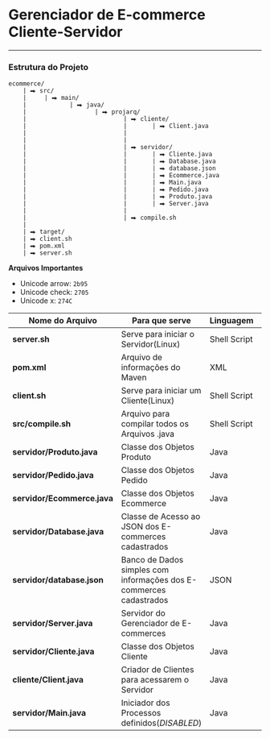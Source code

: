 
# Gerenciador de E-commerce Cliente-Servidor

---

### Estrutura do Projeto

```text
ecommerce/
    | ⮕ src/
    |     | ⮕ main/
    |            | ⮕ java/
    |                   | ⮕ projarq/
    |                           | ⮕ cliente/
    |                           |       | ⮕ Client.java
    |                           |       
    |                           |
    |                           | ⮕ servidor/
    |                           |       | ⮕ Cliente.java
    |                           |       | ⮕ Database.java
    |                           |       | ⮕ database.json
    |                           |       | ⮕ Ecommerce.java
    |                           |       | ⮕ Main.java
    |                           |       | ⮕ Pedido.java
    |                           |       | ⮕ Produto.java
    |                           |       | ⮕ Server.java
    |                           |
    |                           | ⮕ compile.sh
    |
    | ⮕ target/   
    | ⮕ client.sh
    | ⮕ pom.xml
    | ⮕ server.sh
```

**Arquivos Importantes**

* Unicode arrow: `2b95`
* Unicode check: `2705`
* Unicode x: `274C`

Nome do Arquivo|Para que serve|Linguagem|Status|Atualizado
|---|---|---|---|---|
**server.sh**|Serve para iniciar o Servidor(Linux)|Shell Script|✅|21/10
**pom.xml**|Arquivo de informações do Maven|XML|✅|21/10
**client.sh**|Serve para iniciar um Cliente(Linux)|Shell Script|✅|21/10
**src/compile.sh**|Arquivo para compilar todos os Arquivos .java|Shell Script|✅|21/10
**servidor/Produto.java**|Classe dos Objetos Produto|Java|✅|21/10
**servidor/Pedido.java**|Classe dos Objetos Pedido|Java|✅|21/10
**servidor/Ecommerce.java**|Classe dos Objetos Ecommerce|Java|✅|21/10
**servidor/Database.java**|Classe de Acesso ao JSON dos E-commerces cadastrados|Java|❌|21/10
**servidor/database.json**|Banco de Dados simples com informações dos E-commerces cadastrados|JSON|✅|21/10
**servidor/Server.java**|Servidor do Gerenciador de E-commerces|Java|✅|21/10
**servidor/Cliente.java**|Classe dos Objetos Cliente|Java|✅|21/10
**cliente/Client.java**|Criador de Clientes para acessarem o Servidor|Java|✅|21/10
**servidor/Main.java**|Iniciador dos Processos definidos(_DISABLED_)|Java|❌|21/10


